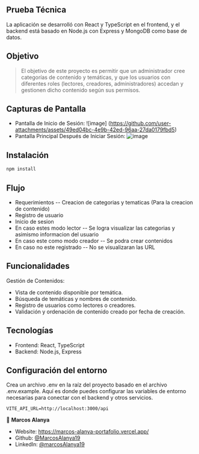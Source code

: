 ## Prueba Técnica 
La aplicación se desarrolló con React y TypeScript en el frontend, y el backend está basado en Node.js con Express y MongoDB como base de datos.

## Objetivo
> El objetivo de este proyecto es permitir que un administrador cree categorías de contenido y temáticas, y que los usuarios con diferentes roles (lectores, creadores, administradores) accedan y gestionen dicho contenido según sus permisos.

## Capturas de Pantalla
- Pantalla de Inicio de Sesión:
![image]  (https://github.com/user-attachments/assets/49ed04bc-4e9b-42ed-96aa-27da0179fbd5)
- Pantalla Principal Después de Iniciar Sesión:
![image](https://github.com/user-attachments/assets/7d230380-799d-46bd-a174-4113244637a1)


## Instalación

```sh
npm install
```

## Flujo
- Requerimientos
-- Creacion de categorias y tematicas (Para la creacion de contenido)
- Registro de usuario
- Inicio de sesion
- En caso estes modo lector
-- Se logra visualizar las categorias y asimismo informacion del usuario
- En caso este como modo creador
-- Se podra crear contenidos
- En caso no este registrado
-- No se visualizaran las URL

## Funcionalidades
Gestión de Contenidos:
- Vista de contenido disponible por temática.
- Búsqueda de temáticas y nombres de contenido.
- Registro de usuarios como lectores o creadores.
- Validación y ordenación de contenido creado por fecha de creación.

## Tecnologías
- Frontend: React, TypeScript
- Backend: Node.js, Express

## Configuración del entorno
Crea un archivo .env en la raíz del proyecto basado en el archivo .env.example. Aquí es donde puedes configurar las variables de entorno necesarias para conectar con el backend y otros servicios.
```
VITE_API_URL=http://localhost:3000/api
```

👤 **Marcos Alanya**

* Website: https://marcos-alanya-portafolio.vercel.app/
* Github: [@MarcosAlanya19](https://github.com/MarcosAlanya19)
* LinkedIn: [@marcosAlanya19](https://linkedin.com/in/marcosAlanya19)
